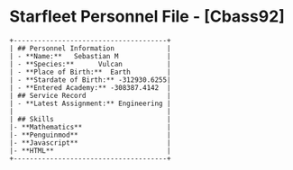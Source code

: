 # Starfleet Personnel File - [Cbass92]
    +--------------------------------------+
    | ## Personnel Information             |
    | - **Name:**   Sebastian M            |
    | - **Species:**      Vulcan           |
    | - **Place of Birth:**  Earth         |
    | - **Stardate of Birth:** -312930.6255|
    | - **Entered Academy:** -308387.4142  |
    | ## Service Record                    |
    | - **Latest Assignment:** Engineering |
    |                                      |
    | ## Skills                            |
    |- **Mathematics**                     |
    |- **Penguinmod**                      |
    |- **Javascript**                      |
    |- **HTML**                            |
    +--------------------------------------+
